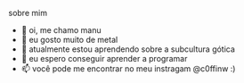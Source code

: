 sobre mim

- 👋 oi, me chamo manu
- 👀 eu gosto muito de metal 
- 🌱 atualmente estou aprendendo sobre a subcultura gótica
- 💞️ eu espero conseguir aprender a programar
- 📫 você pode me encontrar no meu instragam @c0ffinw :)

